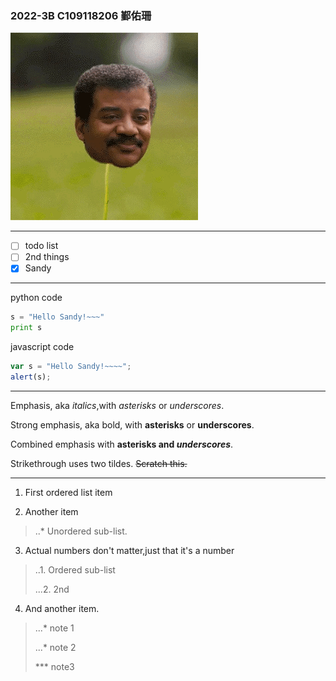 ### 2022-3B C109118206 鄞佑珊
![123](123.gif "123")

---
- [ ] todo list
- [ ] 2nd things
- [x] Sandy
---

python code
```python
s = "Hello Sandy!~~~"
print s
```
javascript code
```js
var s = "Hello Sandy!~~~~";
alert(s);
```

---

Emphasis, aka *italics*,with *asterisks* or *underscores*.

Strong emphasis, aka bold, with **asterisks** or **underscores**.

Combined emphasis with **asterisks and *underscores***.

Strikethrough uses two tildes. ~~Scratch this.~~

---

1. First ordered list item

2. Another item
>..* Unordered sub-list. 

3. Actual numbers don't matter,just that it's a number
>..1. Ordered sub-list
>
>...2. 2nd

4. And another item.
>...* note 1
>
>...* note 2
>
>*** note3
